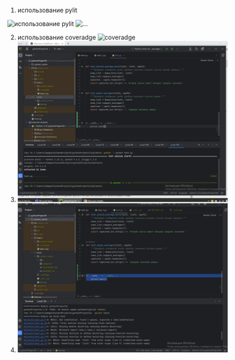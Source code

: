 
1. использование pylit

![использование pylit](/2023-11-09_23-16-07.png)
![...](/2023-11-09_23-16-42.png)

2.  использование coveradge
![coveradge](/2023-11-09_22-59-02.png)
3. ![](2023-11-09_22-25-48.png)
4. ![](2023-11-09_23-16-07.png)